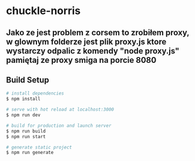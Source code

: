 # chuckle-norris

## Jako ze jest problem z corsem to zrobiłem proxy, w glownym folderze jest plik proxy.js ktore wystarczy odpalic z komendy "node proxy.js" pamiętaj ze proxy smiga na porcie 8080

## Build Setup

```bash
# install dependencies
$ npm install

# serve with hot reload at localhost:3000
$ npm run dev

# build for production and launch server
$ npm run build
$ npm run start

# generate static project
$ npm run generate
```
